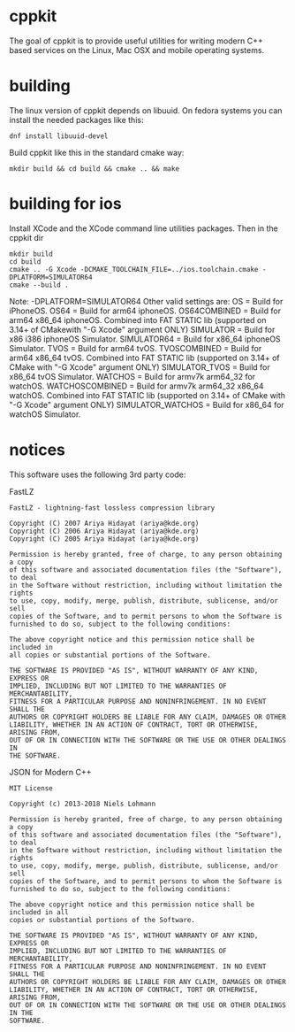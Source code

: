 cppkit
======

The goal of cppkit is to provide useful utilities for writing modern C++ based services on the Linux, Mac OSX and mobile operating systems.

building
========

The linux version of cppkit depends on libuuid. On fedora systems you can install the needed packages like this:

	dnf install libuuid-devel

Build cppkit like this in the standard cmake way:

	mkdir build && cd build && cmake .. && make

building for ios
================

Install XCode and the XCode command line utilities packages. Then in the cppkit dir

	mkdir build
	cd build
	cmake .. -G Xcode -DCMAKE_TOOLCHAIN_FILE=../ios.toolchain.cmake -DPLATFORM=SIMULATOR64
    cmake --build .

Note: -DPLATFORM=SIMULATOR64
	Other valid settings are:
		OS = Build for iPhoneOS.
		OS64 = Build for arm64 iphoneOS.
		OS64COMBINED = Build for arm64 x86_64 iphoneOS. Combined into FAT STATIC lib (supported on 3.14+ of CMakewith "-G Xcode" argument ONLY)
		SIMULATOR = Build for x86 i386 iphoneOS Simulator.
		SIMULATOR64 = Build for x86_64 iphoneOS Simulator.
		TVOS = Build for arm64 tvOS.
		TVOSCOMBINED = Build for arm64 x86_64 tvOS. Combined into FAT STATIC lib (supported on 3.14+ of CMake with "-G Xcode" argument ONLY)
		SIMULATOR_TVOS = Build for x86_64 tvOS Simulator.
		WATCHOS = Build for armv7k arm64_32 for watchOS.
		WATCHOSCOMBINED = Build for armv7k arm64_32 x86_64 watchOS. Combined into FAT STATIC lib (supported on 3.14+ of CMake with "-G Xcode" argument ONLY)
		SIMULATOR_WATCHOS = Build for x86_64 for watchOS Simulator.

notices
=======

This software uses the following 3rd party code:


FastLZ

	FastLZ - lightning-fast lossless compression library

	Copyright (C) 2007 Ariya Hidayat (ariya@kde.org)
	Copyright (C) 2006 Ariya Hidayat (ariya@kde.org)
	Copyright (C) 2005 Ariya Hidayat (ariya@kde.org)

	Permission is hereby granted, free of charge, to any person obtaining a copy
	of this software and associated documentation files (the "Software"), to deal
	in the Software without restriction, including without limitation the rights
	to use, copy, modify, merge, publish, distribute, sublicense, and/or sell
	copies of the Software, and to permit persons to whom the Software is
	furnished to do so, subject to the following conditions:

	The above copyright notice and this permission notice shall be included in
	all copies or substantial portions of the Software.

	THE SOFTWARE IS PROVIDED "AS IS", WITHOUT WARRANTY OF ANY KIND, EXPRESS OR
	IMPLIED, INCLUDING BUT NOT LIMITED TO THE WARRANTIES OF MERCHANTABILITY,
	FITNESS FOR A PARTICULAR PURPOSE AND NONINFRINGEMENT. IN NO EVENT SHALL THE
	AUTHORS OR COPYRIGHT HOLDERS BE LIABLE FOR ANY CLAIM, DAMAGES OR OTHER
	LIABILITY, WHETHER IN AN ACTION OF CONTRACT, TORT OR OTHERWISE, ARISING FROM,
	OUT OF OR IN CONNECTION WITH THE SOFTWARE OR THE USE OR OTHER DEALINGS IN
	THE SOFTWARE.


JSON for Modern C++

	MIT License 

	Copyright (c) 2013-2018 Niels Lohmann

	Permission is hereby granted, free of charge, to any person obtaining a copy
	of this software and associated documentation files (the "Software"), to deal
	in the Software without restriction, including without limitation the rights
	to use, copy, modify, merge, publish, distribute, sublicense, and/or sell
	copies of the Software, and to permit persons to whom the Software is
	furnished to do so, subject to the following conditions:

	The above copyright notice and this permission notice shall be included in all
	copies or substantial portions of the Software.

	THE SOFTWARE IS PROVIDED "AS IS", WITHOUT WARRANTY OF ANY KIND, EXPRESS OR
	IMPLIED, INCLUDING BUT NOT LIMITED TO THE WARRANTIES OF MERCHANTABILITY,
	FITNESS FOR A PARTICULAR PURPOSE AND NONINFRINGEMENT. IN NO EVENT SHALL THE
	AUTHORS OR COPYRIGHT HOLDERS BE LIABLE FOR ANY CLAIM, DAMAGES OR OTHER
	LIABILITY, WHETHER IN AN ACTION OF CONTRACT, TORT OR OTHERWISE, ARISING FROM,
	OUT OF OR IN CONNECTION WITH THE SOFTWARE OR THE USE OR OTHER DEALINGS IN THE
	SOFTWARE.